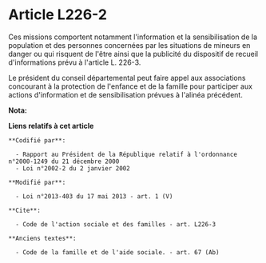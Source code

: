 # Article L226-2

Ces missions comportent notamment l'information et la sensibilisation de la population et des personnes concernées par les
situations de mineurs en danger ou qui risquent de l'être ainsi que la publicité du dispositif de recueil d'informations
prévu à l'article L. 226-3. 

Le président du conseil départemental peut faire appel aux associations concourant à la protection de l'enfance et de la
famille pour participer aux actions d'information et de sensibilisation prévues à l'alinéa précédent.

**Nota:**



**Liens relatifs à cet article**

	**Codifié par**:

	  - Rapport au Président de la République relatif à l'ordonnance n°2000-1249 du 21 décembre 2000
	  - Loi n°2002-2 du 2 janvier 2002

	**Modifié par**:

	  - Loi n°2013-403 du 17 mai 2013 - art. 1 (V)

	**Cite**:

	  - Code de l'action sociale et des familles - art. L226-3

	**Anciens textes**:

	  - Code de la famille et de l'aide sociale. - art. 67 (Ab)
